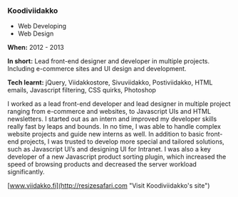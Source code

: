 ### Koodiviidakko

<ul class="list-inline list-divided list-categories">
	<li class="code">Web Developing</li>
	<li class="design">Web Design</li>
</ul>

**When:** 2012 - 2013

**In short:** Lead front-end designer and developer in multiple projects. Including  e-commerce sites and UI design and development.

**Tech learnt:** jQuery, Viidakkostore, Sivuviidakko, Postiviidakko, HTML emails, Javascript filtering, CSS quirks, Photoshop

I worked as a lead front-end developer and lead designer in multiple project ranging from e-commerce and websites, to Javascript UIs and HTML newsletters. I started out as an intern and improved my developer skills really fast by leaps and bounds. In no time, I was able to handle complex website projects and guide new interns as well. In addition to basic front-end projects, I was trusted to develop more special and tailored solutions, such as Javascript UI’s and designing UI for Intranet. I was also a key developer of a new Javascript product sorting plugin, which increased the speed of browsing products and decreased the server workload significantly.

[www.viidakko.fi](http://resizesafari.com "Visit Koodiviidakko's site")



